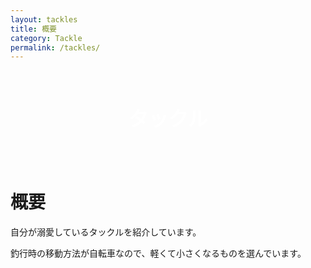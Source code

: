 ```yaml
---
layout: tackles
title: 概要
category: Tackle
permalink: /tackles/
---
```


<div style="justify-content: center;
    display: flex;
    align-items: center;
    height: 150px;
    background-image: url(/images/picture/IMG_5108.jpeg);
background-position: right;
    background-size: cover;
">
    <p style="color: #fff; font-size: xx-large; font-weight: 800; margin: 0;">タックル</p>
</div>

# 概要

自分が溺愛しているタックルを紹介しています。

釣行時の移動方法が自転車なので、軽くて小さくなるものを選んでいます。
